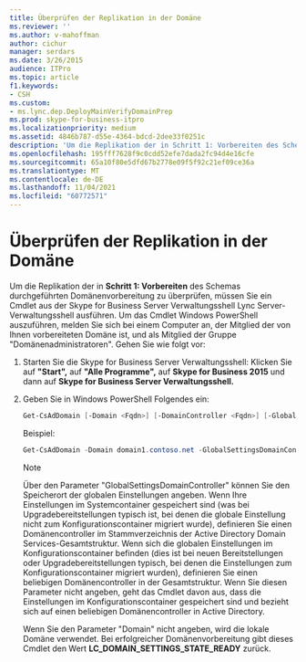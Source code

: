 ```yaml
---
title: Überprüfen der Replikation in der Domäne
ms.reviewer: ''
ms.author: v-mahoffman
author: cichur
manager: serdars
ms.date: 3/26/2015
audience: ITPro
ms.topic: article
f1.keywords:
- CSH
ms.custom:
- ms.lync.dep.DeployMainVerifyDomainPrep
ms.prod: skype-for-business-itpro
ms.localizationpriority: medium
ms.assetid: 4846b787-d55e-4364-bdcd-2dee33f0251c
description: 'Um die Replikation der in Schritt 1: Vorbereiten des Schemas durchgeführten Domänenvorbereitung zu überprüfen, müssen Sie ein Cmdlet aus der Skype for Business Server Verwaltungsshell lync Server-Verwaltungsshell ausführen. Um das Cmdlet Windows PowerShell auszuführen, melden Sie sich bei einem Computer an, der Mitglied der von Ihnen vorbereiteten Domäne ist, und als Mitglied der Gruppe "Domänenadministratoren". Gehen Sie wie folgt vor:'
ms.openlocfilehash: 195fff7628f9c0cdd52efe7dada2fc94d4e16cfe
ms.sourcegitcommit: 65a10f80e5dfd67b2778e09f5f92c21ef09ce36a
ms.translationtype: MT
ms.contentlocale: de-DE
ms.lasthandoff: 11/04/2021
ms.locfileid: "60772571"
---
```

# <a name="verify-replication-in-the-domain"></a>Überprüfen der Replikation in der Domäne
 
Um die Replikation der in **Schritt 1: Vorbereiten** des Schemas durchgeführten Domänenvorbereitung zu überprüfen, müssen Sie ein Cmdlet aus der Skype for Business Server Verwaltungsshell Lync Server-Verwaltungsshell ausführen. Um das Cmdlet Windows PowerShell auszuführen, melden Sie sich bei einem Computer an, der Mitglied der von Ihnen vorbereiteten Domäne ist, und als Mitglied der Gruppe "Domänenadministratoren". Gehen Sie wie folgt vor:
  
1. Starten Sie die Skype for Business Server Verwaltungsshell: Klicken Sie auf **"Start",** auf **"Alle Programme",** auf **Skype for Business 2015** und dann auf **Skype for Business Server Verwaltungsshell.**
    
2. Geben Sie in Windows PowerShell Folgendes ein:
    
   ```PowerShell
   Get-CsAdDomain [-Domain <Fqdn>] [-DomainController <Fqdn>] [-GlobalCatalog <Fqdn>] [-GlobalSettingsDomainController <Fqdn>]
   ```

    Beispiel:
    
   ```PowerShell
   Get-CsAdDomain -Domain domain1.contoso.net -GlobalSettingsDomainController dc01.domain1.contoso.com
   ```

    > [!NOTE]
    > Über den Parameter "GlobalSettingsDomainController" können Sie den Speicherort der globalen Einstellungen angeben. Wenn Ihre Einstellungen im Systemcontainer gespeichert sind (was bei Upgradebereitstellungen typisch ist, bei denen die globale Einstellung nicht zum Konfigurationscontainer migriert wurde), definieren Sie einen Domänencontroller im Stammverzeichnis der Active Directory Domain Services-Gesamtstruktur. Wenn sich die globalen Einstellungen im Konfigurationscontainer befinden (dies ist bei neuen Bereitstellungen oder Upgradebereitstellungen typisch, bei denen die Einstellungen zum Konfigurationscontainer migriert wurden), definieren Sie einen beliebigen Domänencontroller in der Gesamtstruktur. Wenn Sie diesen Parameter nicht angeben, geht das Cmdlet davon aus, dass die Einstellungen im Konfigurationscontainer gespeichert sind und bezieht sich auf einen beliebigen Domänencontroller in Active Directory. 
  
    Wenn Sie den Parameter "Domain" nicht angeben, wird die lokale Domäne verwendet. Bei erfolgreicher Domänenvorbereitung gibt dieses Cmdlet den Wert **LC_DOMAIN_SETTINGS_STATE_READY** zurück.
    

